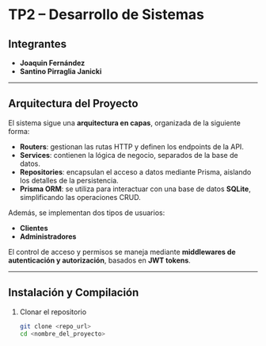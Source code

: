 #  TP2 – Desarrollo de Sistemas

##  Integrantes

- **Joaquin Fernández**  
- **Santino Pirraglia Janicki**

---

##  Arquitectura del Proyecto

El sistema sigue una **arquitectura en capas**, organizada de la siguiente forma:

- **Routers**: gestionan las rutas HTTP y definen los endpoints de la API.
- **Services**: contienen la lógica de negocio, separados de la base de datos.
- **Repositories**: encapsulan el acceso a datos mediante Prisma, aislando los detalles de la persistencia.
- **Prisma ORM**: se utiliza para interactuar con una base de datos **SQLite**, simplificando las operaciones CRUD.

Además, se implementan dos tipos de usuarios:
- **Clientes**
- **Administradores**

El control de acceso y permisos se maneja mediante **middlewares de autenticación y autorización**, basados en **JWT tokens**.

---

##  Instalación y Compilación

1. Clonar el repositorio  
   ```bash
   git clone <repo_url>
   cd <nombre_del_proyecto>

